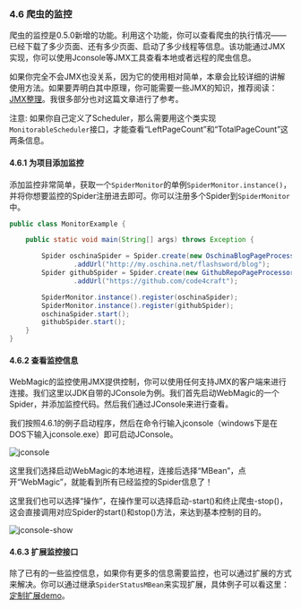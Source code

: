 ### 4.6 爬虫的监控

爬虫的监控是0.5.0新增的功能。利用这个功能，你可以查看爬虫的执行情况——已经下载了多少页面、还有多少页面、启动了多少线程等信息。该功能通过JMX实现，你可以使用Jconsole等JMX工具查看本地或者远程的爬虫信息。

如果你完全不会JMX也没关系，因为它的使用相对简单，本章会比较详细的讲解使用方法。如果要弄明白其中原理，你可能需要一些JMX的知识，推荐阅读：[JMX整理](http://my.oschina.net/xpbug/blog/221547)。我很多部分也对这篇文章进行了参考。

注意: 如果你自己定义了Scheduler，那么需要用这个类实现`MonitorableScheduler`接口，才能查看“LeftPageCount”和“TotalPageCount”这两条信息。

#### 4.6.1 为项目添加监控

添加监控非常简单，获取一个`SpiderMonitor`的单例`SpiderMonitor.instance()`，并将你想要监控的Spider注册进去即可。你可以注册多个Spider到`SpiderMonitor`中。

```java
public class MonitorExample {

    public static void main(String[] args) throws Exception {

        Spider oschinaSpider = Spider.create(new OschinaBlogPageProcessor())
                .addUrl("http://my.oschina.net/flashsword/blog");
        Spider githubSpider = Spider.create(new GithubRepoPageProcessor())
                .addUrl("https://github.com/code4craft");

        SpiderMonitor.instance().register(oschinaSpider);
        SpiderMonitor.instance().register(githubSpider);
        oschinaSpider.start();
        githubSpider.start();
    }
}
```

#### 4.6.2 查看监控信息

WebMagic的监控使用JMX提供控制，你可以使用任何支持JMX的客户端来进行连接。我们这里以JDK自带的JConsole为例。我们首先启动WebMagic的一个Spider，并添加监控代码。然后我们通过JConsole来进行查看。

我们按照4.6.1的例子启动程序，然后在命令行输入jconsole（windows下是在DOS下输入jconsole.exe）即可启动JConsole。

![jconsole](http://static.oschina.net/uploads/space/2014/0426/231513_lP2O_190591.png)

这里我们选择启动WebMagic的本地进程，连接后选择“MBean”，点开“WebMagic”，就能看到所有已经监控的Spider信息了！

这里我们也可以选择“操作”，在操作里可以选择启动-start()和终止爬虫-stop()，这会直接调用对应Spider的start()和stop()方法，来达到基本控制的目的。

![jconsole-show](http://static.oschina.net/uploads/space/2014/0426/231652_B3Mt_190591.png)

#### 4.6.3 扩展监控接口

除了已有的一些监控信息，如果你有更多的信息需要监控，也可以通过扩展的方式来解决。你可以通过继承`SpiderStatusMBean`来实现扩展，具体例子可以看这里：
[定制扩展demo](https://github.com/code4craft/webmagic/tree/master/webmagic-core/src/test/java/us/codecraft/webmagic/monitor)。